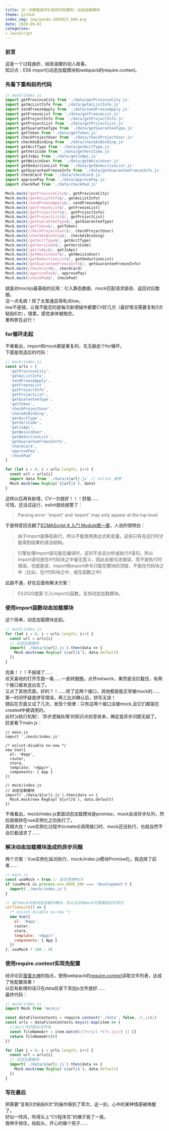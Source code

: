 ```yaml
---
title: 记一次懒癌发作引发的代码重构：动态加载模块
theme: github
index_img: img/panda-1892023_640.png
date: 2020-09-02
categories: 
- JavaScript
---
```

### 前言
这是一个过程曲折、结局温暖的动人故事。  
知识点：ES6 import()动态加载模块和webpack的require.context。
### 先看下重构前的代码
```js
// mock/index.js
import getProvinceCity from './data/getProvinceCity.js'
import getAcListInfo from './data/getAcListInfo.js'
import sendFreezeApply from './data/sendFreezeApply.js'
import getFreezeList from './data/getFreezeList.js'
import getProjectInfo from './data/getProjectInfo.js'
import getProjectList from './data/getProjectList.js'
import getGuaranteeType from './data/getGuaranteeType.js'
import getToken from './data/getToken.js'
import checkProjectUser from './data/checkProjectUser.js'
import checkAiBinding from './data/checkAiBinding.js'
import getAcctType from './data/getAcctType.js'
import getVeriCode from './data/getVeriCode.js'
import getJsApi from './data/getJsApi.js'
import getWeixinUser from './data/getWeixinUser.js'
import getDeductionList from './data/getDeductionList.js'
import getGuaranteeFreezeInfo from './data/getGuaranteeFreezeInfo.js'
import checkCard from './data/checkCard.js'
import approvePay from './data/approvePay.js'
import checkPwd from './data/checkPwd.js'

Mock.mock(/getProvinceCity$/, getProvinceCity)
Mock.mock(/getAcListInfo$/, getAcListInfo)
Mock.mock(/sendFreezeApply$/, sendFreezeApply)
Mock.mock(/getFreezeList$/, getFreezeList)
Mock.mock(/getProjectInfo$/, getProjectInfo)
Mock.mock(/getProjectList$/, getProjectList)
Mock.mock(/getGuaranteeType$/, getGuaranteeType)
Mock.mock(/getToken$/, getToken)
Mock.mock(/checkProjectUser$/, checkProjectUser)
Mock.mock(/checkAiBinding$/, checkAiBinding)
Mock.mock(/getAcctType$/, getAcctType)
Mock.mock(/getVeriCode$/, getVeriCode)
Mock.mock(/getJsApi$/, getJsApi)
Mock.mock(/getWeixinUser$/, getWeixinUser)
Mock.mock(/getDeductionList$/, getDeductionList)
Mock.mock(/getGuaranteeFreezeInfo$/, getGuaranteeFreezeInfo)
Mock.mock(/checkCard$/, checkCard)
Mock.mock(/approvePay$/, approvePay)
Mock.mock(/checkPwd$/, checkPwd)
```
就是对mockjs最基础的应用：引入静态数据、mock匹配请求路径、返回对应数据。  
没一点毛病！除了太普通显得有点low。  
low不是错，让我不能忍的是每次新增操作都要CV好几次（最好情况需要复制3次粘贴6次），很累，感觉身体被掏空。  
重构势在必行！
### for循环走起
不难看出，import和mock都是重复的，先无脑走个for循环。  
下面是改造后的代码：
```js
// mock/index.js
const urls = [
  'getProvinceCity',
  'getAcListInfo',
  'sendFreezeApply',
  'getFreezeList',
  'getProjectInfo',
  'getProjectList',
  'getGuaranteeType',
  'getToken',
  'checkProjectUser',
  'checkAiBinding',
  'getAcctType',
  'getVeriCode',
  'getJsApi',
  'getWeixinUser',
  'getDeductionList',
  'getGuaranteeFreezeInfo',
  'checkCard',
  'approvePay',
  'checkPwd'
]

for (let i = 0; i < urls.length; i++) {
  const url = urls[i]
  import data from `./data/${url}.js` // eslint 报错
  Mock.mock(new RegExp(`${url}$`), data)
}
```
这样以后再有新增，CV一次就好！！！舒服……  
可惜，还没试运行，eslint就给报警了：
> Parsing error: 'import' and 'export' may only appear at the top level

于是特意回去翻了[ECMAScript 6 入门 Module那一章](https://es6.ruanyifeng.com/#docs/module)，人说的很明白：
> 由于import是静态执行，所以不能使用表达式和变量，这些只有在运行时才能得到结果的语法结构。

> 引擎处理import语句是在编译时，这时不会去分析或执行if语句，所以import语句放在if代码块之中毫无意义，因此会报句法错误，而不是执行时错误。也就是说，import和export命令只能在模块的顶层，不能在代码块之中（比如，在if代码块之中，或在函数之中）

此路不通，好在后面有解决方案：
> ES2020提案 引入import()函数，支持动态加载模块。

### 使用import函数动态加载模块
这个简单，动态加载模块走起。
```js
// mock/index.js
for (let i = 0; i < urls.length; i++) {
  const url = urls[i]
  // 动态加载模块
  import(`./data/${url}.js`).then(data => {
    Mock.mock(new RegExp(`${url}$`), data.default)
  })
}
```
完美！！！不报错了……  
欢天喜地的打开页面一看……一直转圈圈。点开network，果然是没拦截住，有两个接口被发送出去了。  
又点了其他页面，好的？！……除了这两个接口，其他都是能正常被mock的……  
第一时间怀疑是拼写错误，再三比对确认后，拼写无误！  
随后在页面又试了几次，发现个规律：只有这两个接口没被mock,且它们都是在created中被调用的。  
此时‘js执行机制’、‘异步逻辑处理’的知识点纷至沓来，确定是异步问题无疑了。  
赶紧看下main.js：
```
// main.js
import './mock/index.js' 

/* eslint-disable no-new */
new Vue({
  el: '#app',
  router,
  store,
  template: '<App/>',
  components: { App }
})

// mock/index.js
// 动态加载模块
import(`./data/${url}.js`).then(data => {
  Mock.mock(new RegExp(`${url}$`), data.default)
})
```
不难看出，mock/index.js里面动态加载模块是promise，mock会进异步队列，然后就被排在vue实例化之后执行了。  
真相大白！vue实例化过程中(created)调用接口时，mock还没执行，也就自然不会拦截请求了……
### 解决动态加载模块造成的异步问题
两个方案：Vue实例化延迟执行、mock/index.js模块Promise化。我选择了前者……
```js
// main.js
const useMock = true // 是否使用MOCK
if (useMock && process.env.NODE_ENV === 'development') {
  import('./mock/index.js')
}

// 由于mock中是动态加载的模块，所以当开启mock时需要延迟实例化
setTimeout(() => {
  /* eslint-disable no-new */
  new Vue({
    el: '#app',
    router,
    store,
    template: '<App/>',
    components: { App }
  })
}, useMock ? 100 : 0)
```
### 使用require.context实现免配置
经评论区[蛋蛋大神](https://juejin.im/user/2576910987834110)的指点，使用webpack的[require.context](https://webpack.docschina.org/guides/dependency-management/#requirecontext)读取文件列表，达成了免配置效果！  
以后有新增的话只在data目录下添加js文件就好……  
最终代码：
```js
// mock/index.js
import Mock from 'mockjs'

const dataFilesContexts = require.context('./data', false, /\.js$/)
const urls = dataFilesContexts.keys().map(item => {
  //从uri中匹配出文件名
  const fileNameArr = item.match(/(?<=\/).*(?=.js)/) || []
  return fileNameArr[0]
})

for (let i = 0; i < urls.length; i++) {
  const url = urls[i]
  // 动态加载模块
  import(`./data/${url}.js`).then(data => {
    Mock.mock(new RegExp(`${url}$`), data.default)
  })
}
```
### 写在最后
把需要“复制3次粘贴6次”的操作降到了零次，这一刻，心中的某种情感被唤醒了。  
好似一阵风，吹得头上“CV程序员”的帽子晃了一晃。  
我伸手按住，抬起头，开心的像个孩子…… 